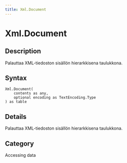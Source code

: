 ```yaml
---
title: Xml.Document
---
```


# Xml.Document


## Description

Palauttaa XML-tiedoston sisällön hierarkkisena taulukkona.


## Syntax

```powerquery
Xml.Document(
    contents as any,
    optional encoding as TextEncoding.Type
) as table
```


## Details

Palauttaa XML-tiedoston sisällön hierarkkisena taulukkona.



## Category
Accessing data
